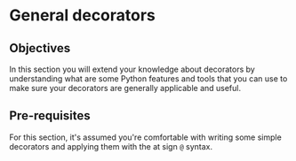 # General decorators

## Objectives

In this section you will extend your knowledge about decorators by understanding what are some Python features and tools that you can use to make sure your decorators are generally applicable and useful.

## Pre-requisites

For this section, it's assumed you're comfortable with writing some simple decorators and applying them with the at sign `@` syntax.
